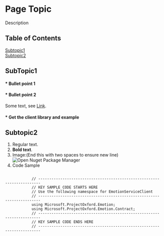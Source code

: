 <!--
NavPath: Product Name
LinkLabel: Link to the page.
Url: Bot-Framework/documentation
-->

# Page Topic
 
 
Description
## Table of Contents
[Subtopic1](#Subtopic1)  
[Subtopic2](#Subtopic2)  
## <a name="Subtopic1">SubTopic1</a>
#### * Bullet point 1
#### * Bullet point 2
Some text, see [Link](https://oxfordweb-staging.azurewebsites.net).
#### * Get the client library and example

## <a name="Subtopic2">Subtopic2</a>
1.	Regular text. 
2.	**Bold text**.
3.	Image:(End this with two spaces to ensure new line)  
![Open Nuget Package Manager](https://cloud.githubusercontent.com/assets/16310550/13070798/f6cc2cb6-d443-11e5-95b2-4ea0f8d32683.png)
4.  Code Sample
```

            // ----------------------------------------------------------------------- 
            // KEY SAMPLE CODE STARTS HERE 
            // Use the following namespace for EmotionServiceClient 
            // ----------------------------------------------------------------------- 
            using Microsoft.ProjectOxford.Emotion; 
            using Microsoft.ProjectOxford.Emotion.Contract; 
            // ----------------------------------------------------------------------- 
            // KEY SAMPLE CODE ENDS HERE 
            // ----------------------------------------------------------------------- 
```
